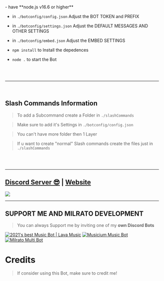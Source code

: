 
<br/>
- have **node.js v16.6 or higher**

- in `./botconfig/config.json` Adjust the BOT TOKEN and PREFIX

- in `./botconfig/settings.json` Adjust the DEFAULT MESSAGES AND OTHER SETTINGS

- in `./botconfig/embed.json` Adjust the EMBED SETTINGS

- `npm install` to Install the depedences

- `node .` to start the Bot

<br/>
<br/>

***

<br/>

## Slash Commands Information

> To add a Subcommand create a Folder in `./slashCommands`

> Make sure to add it's Settings in `./botconfig/config.json`

> You can't have more folder then 1 Layer

> If u want to create "normal" Slash commands create the files just in `./slashCommands`

<br/>

<br/>
  
***

## [Discord Server 😎](https://discord.gg/milrato) | [Website](https://milrato.dev)
<a href="https://discord.gg/milrato"><img src="https://discord.com/api/guilds/773668217163218944/widget.png?style=banner2"></a>

***

## SUPPORT ME AND MILRATO DEVELOPMENT

> You can always Support me by inviting one of my **own Discord Bots**

[![2021's best Music Bot | Lava Music](https://cdn.discordapp.com/attachments/748533465972080670/817088638780440579/test3.png)](https://lava.milrato.dev)
[![Musicium Music Bot](https://cdn.discordapp.com/attachments/742446682381221938/770055673965707264/test1.png)](https://musicium.musicium.dev)
[![Milrato Multi Bot](https://cdn.discordapp.com/attachments/742446682381221938/770056826724679680/test1.png)](https://milrato.milrato.dev)

# Credits

> If consider using this Bot, make sure to credit me!
